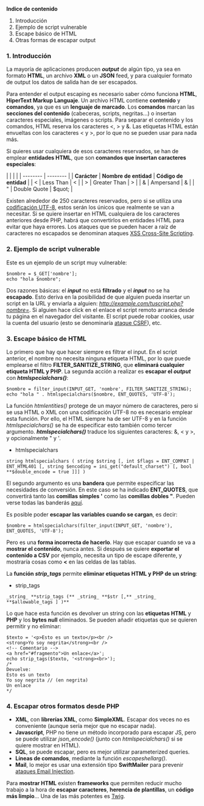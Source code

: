 **Indice de contenido**

1.  Introducción
2.  Ejemplo de script vulnerable
3.  Escape básico de HTML
4.  Otras formas de escapar output

### 1. Introducción

La mayoría de aplicaciones producen _**output**_ de algún tipo, ya sea en formato **HTML**, un archivo **XML** o un **JSON** feed, y para cualquier formato de output los datos de salida han de ser escapados. 

Para entender el output escaping es necesario saber cómo funciona **HTML**, **HiperText Markup Languaje**. Un archivo HTML contiene **contenido** y **comandos**, ya que es un **lenguaje de marcado**. Los **comandos** marcan las **secciones del contenido** (cabeceras, scripts, negritas...) o insertan caracteres especiales, imágenes o scripts. Para separar el contenido y los comandos, HTML reserva los caracteres <, > y &. Las etiquetas HTML están envueltas con los caracteres < y >, por lo que no se pueden usar para nada más.

Si quieres usar cualquiera de esos caracteres reservados, se han de emplear **entidades HTML**, que son **comandos que insertan caracteres especiales**:

| | | |
| -------- | -------- |
| **Carácter** | **Nombre de entidad** | **Código de entidad** |
| < | Less Than | &lt; |
| > | Greater Than | &gt; |
| & | Ampersand | &amp; |
| " | Double Quote | $quot; |

Existen alrededor de 250 caracteres reservados, pero si se utiliza una [codificación UTF-8](http://diego.com.es/codificacion-de-caracteres-en-programacion), estos serán los únicos que realmente se van a necesitar. Si se quiere insertar en HTML cualquiera de los caracteres anteriores desde PHP, habrá que convertirlos en entidades HTML para evitar que haya errores. Los ataques que se pueden hacer a raíz de caracteres no escapados se denominan ataques [XSS Cross-Site Scripting](http://diego.com.es/ataques-xss-cross-site-scripting-en-php).

### 2. Ejemplo de script vulnerable

Este es un ejemplo de un script muy vulnerable:

```
$nombre = $_GET['nombre'];
echo "hola $nombre";
```

Dos razones básicas: el _**input**_ no está **filtrado** y el _**input**_ no se ha **escapado**. Esto deriva en la posibilidad de que alguien pueda insertar un script en la URL y enviarla a alguien: _http://example.com/tuscript.php?nombre=<script src="http://veneno.com/veneno.js"></script>_. Si alguien hace click en el enlace el script remoto arranca desde tu página en el navegador del visitante. El script puede robar cookies, usar la cuenta del usuario (esto se denominaría [ataque CSRF](http://diego.com.es/ataques-csrf-cross-site-request-forgery-en-php)), etc. 

### 3. Escape básico de HTML

Lo primero que hay que hacer siempre es filtrar el input. En el script anterior, el nombre no necesita ninguna etiqueta HTML, por lo que puede emplearse el filtro **FILTER_SANITIZE_STRING**, que **eliminará cualquier etiqueta HTML y PHP**. La segunda acción a realizar es **escapar el _output_** con _**htmlspecialchars()**_:

```
$nombre = filter_input(INPUT_GET, 'nombre', FILTER_SANITIZE_STRING);
echo "hola " . htmlspecialchars($nombre, ENT_QUOTES, 'UTF-8');
```

La función _htmlentities()_ protege de un mayor número de caracteres, pero si se usa HTML o XML con una codificación UTF-8 no es necesario emplear esta función. Por ello, el HTML siempre ha de ser UTF-8 y en la función _htmlspecialchars()_ se ha de especificar esto también como tercer argumento. _**htmlspecialchars()**_ traduce los siguientes caracteres: &, < y >, y opcionalmente " y '.

*  htmlspecialchars
```
string htmlspecialchars ( string $string [, int $flags = ENT_COMPAT | ENT_HTML401 [, string $encoding = ini_get("default_charset") [, bool **$double_encode = true ]]] )
```

El segundo argumento es una **bandera** que permite especificar las necesidades de conversión. En este caso se ha indicado **ENT_QUOTES**, que convertirá tanto las **comillas simples '** como las **comillas dobles "**. Pueden verse todas las banderás [aquí](http://php.net/manual/en/function.htmlspecialchars.php).

Es posible poder **escapar las variables cuando se cargan**, es decir:

```
$nombre = htmlspecialchars(filter_input(INPUT_GET, 'nombre'), ENT_QUOTES, 'UTF-8');

```

Pero es una **forma incorrecta de hacerlo**. Hay que escapar cuando se va a **mostrar el contenido**, nunca antes. Si después se quiere **exportar el contenido a CSV** por ejemplo, necesita un tipo de escape diferente, y mostraría cosas como **&lt;** en las celdas de las tablas.

La **función _strip_tags_** permite **eliminar etiquetas HTML y PHP de un string**:

*  strip_tags
```
_string_ **strip_tags (** _string_ **$str [,** _string_ **$allowable_tags ] )**
```

Lo que hace esta función es devolver un string con las **etiquetas HTML** y **PHP** y los **bytes null** eliminados. Se pueden añadir etiquetas que se quieren permitir y no eliminar:

```
$texto = '<p>Esto es un texto</p><br />
<strong>Yo soy negrita</strong><br />
<!-- Comentario -->
<a href="#fragmento">Un enlace</a>';
echo strip_tags($texto, '<strong><br>');
/*
Devuelve:
Esto es un texto
Yo soy negrita // (en negrita)
Un enlace
*/
```

### 4. Escapar otros formatos desde PHP

*   **XML**, con **librerías XML**, como **SimpleXML**. Escapar dos veces no es conveniente (aunque sería mejor que no escapar nada).
*   **Javascript**, PHP no tiene un método incorporado para escapar JS, pero se puede utilizar _json_encode()_ (junto con _htmlspecialchars()_ si se quiere mostrar en HTML).
*   **SQL**, se puede escapar, pero es mejor utilizar parameterized queries.
*   **Líneas de comandos**, mediante la función _escapeshellarg()_.
*   **Mail**, lo mejor es usar una extensión tipo **SwiftMailer** para prevenir [ataques Email Injection](http://diego.com.es/ataques-email-injection-en-php).

Para **mostrar HTML** existen **frameworks** que permiten reducir mucho trabajo a la hora de **escapar caracteres**, **herencia de plantillas**, un **código más limpio**... Una de las más potentes es [Twig](http://twig.sensiolabs.org/).
